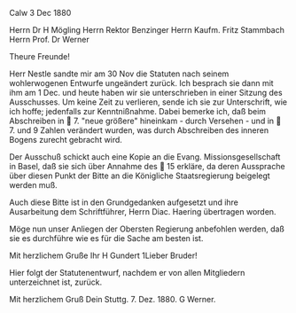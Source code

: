  Calw 3 Dec 1880

Herrn Dr H Mögling
Herrn Rektor Benzinger
Herrn Kaufm. Fritz Stammbach
Herrn Prof. Dr Werner

Theure Freunde!

Herr Nestle sandte mir am 30 Nov die Statuten nach seinem wohlerwogenen Entwurfe ungeändert zurück. Ich besprach sie dann mit ihm am 1 Dec. und heute haben wir sie unterschrieben in einer Sitzung des Ausschusses. 
Um keine Zeit zu verlieren, sende ich sie zur Unterschrift, wie ich hoffe; jedenfalls zur Kenntnißnahme. Dabei bemerke ich, daß beim Abschreiben in  7. "neue größere" hineinkam - durch Versehen - und in  7. und 9 Zahlen verändert wurden, was durch Abschreiben des inneren Bogens zurecht gebracht wird.

Der Ausschuß schickt auch eine Kopie an die Evang. Missionsgesellschaft in Basel, daß sie sich über Annahme des  15 erkläre, da deren Aussprache über diesen Punkt der Bitte an die Königliche Staatsregierung beigelegt werden muß.

Auch diese Bitte ist in den Grundgedanken aufgesetzt und ihre Ausarbeitung dem Schriftführer, Herrn Diac. Haering übertragen worden.

Möge nun unser Anliegen der Obersten Regierung anbefohlen werden, daß sie es durchführe wie es für die Sache am besten ist.

 Mit herzlichem Gruße
 Ihr H Gundert
1Lieber Bruder!

Hier folgt der Statutenentwurf, nachdem er von allen Mitgliedern unterzeichnet ist, zurück.

 Mit herzlichem Gruß
 Dein
Stuttg. 7. Dez. 1880. G Werner.
